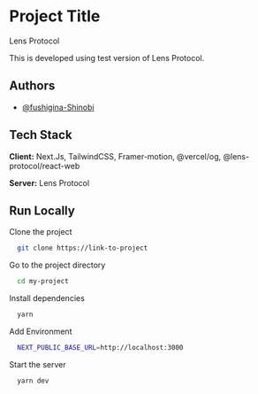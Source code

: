 
# Project Title

Lens Protocol

This is developed using test version of Lens Protocol.

## Authors

- [@fushigina-Shinobi](https://www.github.com/fushigina-Shinobi)


## Tech Stack

**Client:** Next.Js, TailwindCSS, Framer-motion, @vercel/og, @lens-protocol/react-web

**Server:** Lens Protocol


## Run Locally

Clone the project

```bash
  git clone https://link-to-project
```

Go to the project directory

```bash
  cd my-project
```

Install dependencies

```bash
  yarn
```
Add Environment

```bash
  NEXT_PUBLIC_BASE_URL=http://localhost:3000
```

Start the server

```bash
  yarn dev
```

